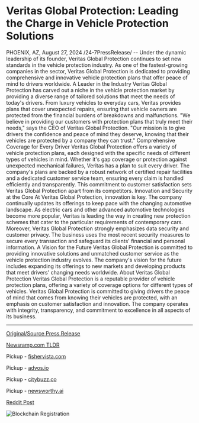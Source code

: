 # Veritas Global Protection: Leading the Charge in Vehicle Protection Solutions

PHOENIX, AZ, August 27, 2024 /24-7PressRelease/ -- Under the dynamic leadership of its founder, Veritas Global Protection continues to set new standards in the vehicle protection industry. As one of the fastest-growing companies in the sector, Veritas Global Protection is dedicated to providing comprehensive and innovative vehicle protection plans that offer peace of mind to drivers worldwide.  A Leader in the Industry  Veritas Global Protection has carved out a niche in the vehicle protection market by providing a diverse range of tailored solutions that meet the needs of today's drivers. From luxury vehicles to everyday cars, Veritas provides plans that cover unexpected repairs, ensuring that vehicle owners are protected from the financial burdens of breakdowns and malfunctions.  "We believe in providing our customers with protection plans that truly meet their needs," says the CEO of Veritas Global Protection. "Our mission is to give drivers the confidence and peace of mind they deserve, knowing that their vehicles are protected by a company they can trust."  Comprehensive Coverage for Every Driver  Veritas Global Protection offers a variety of vehicle protection plans, each designed with the specific needs of different types of vehicles in mind. Whether it's gap coverage or protection against unexpected mechanical failures, Veritas has a plan to suit every driver.  The company's plans are backed by a robust network of certified repair facilities and a dedicated customer service team, ensuring every claim is handled efficiently and transparently. This commitment to customer satisfaction sets Veritas Global Protection apart from its competitors.  Innovation and Security at the Core  At Veritas Global Protection, innovation is key. The company continually updates its offerings to keep pace with the changing automotive landscape. As electric cars and other advanced automotive technologies become more popular, Veritas is leading the way in creating new protection schemes that cater to the particular requirements of contemporary cars.  Moreover, Veritas Global Protection strongly emphasizes data security and customer privacy. The business uses the most recent security measures to secure every transaction and safeguard its clients' financial and personal information.  A Vision for the Future  Veritas Global Protection is committed to providing innovative solutions and unmatched customer service as the vehicle protection industry evolves. The company's vision for the future includes expanding its offerings to new markets and developing products that meet drivers' changing needs worldwide.  About Veritas Global Protection  Veritas Global Protection is a reputable provider of vehicle protection plans, offering a variety of coverage options for different types of vehicles. Veritas Global Protection is committed to giving drivers the peace of mind that comes from knowing their vehicles are protected, with an emphasis on customer satisfaction and innovation. The company operates with integrity, transparency, and commitment to excellence in all aspects of its business. 

---

[Original/Source Press Release](https://www.24-7pressrelease.com/press-release/513788/veritas-global-protection-leading-the-charge-in-vehicle-protection-solutions)
                    

[Newsramp.com TLDR](https://newsramp.com/curated-news/veritas-global-protection-sets-new-standards-in-vehicle-protection-industry/b94cfab1cb50a1fcd77a74cef5656e00) 


Pickup - [fishervista.com](https://fishervista.com/en/veritas-global-protection-setting-new-standards-in-vehicle-protection/20245976)

Pickup - [advos.io](https://advos.io/en/veritas-global-protection-sets-new-standards-in-vehicle-protection-industry/20245976)

Pickup - [citybuzz.co](https://citybuzz.co/2024/08/27/veritas-global-protection-revolutionizes-vehicle-protection-industry-with-innovative-solutions)

Pickup - [newsworthy.ai](https://newsworthy.ai/curated/veritas-global-protection-revolutionizes-vehicle-protection-industry-with-innovative-solutions/20245976)
 



[Reddit Post](https://www.reddit.com/r/newsramp/comments/1f2aym8/veritas_global_protection_sets_new_standards_in/) 



![Blockchain Registration](https://cdn.newsramp.app/24-7PressRelease/qrcode/248/27/fineCJcz.webp)
